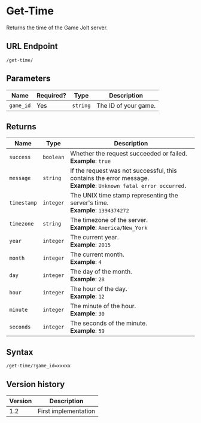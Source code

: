# Get-Time

Returns the time of the Game Jolt server.

## URL Endpoint

```
/get-time/
```

## Parameters

Name | Required? | Type | Description
--- | --- | --- | ---
`game_id` | Yes | `string` | The ID of your game.

## Returns

Name | Type | Description
--- | --- | ---
`success` | `boolean` | Whether the request succeeded or failed. <br> **Example**: `true`
`message` | `string` | If the request was not successful, this contains the error message. <br> **Example**: `Unknown fatal error occurred.`
`timestamp` | `integer` | The UNIX time stamp representing the server's time. <br> **Example**: `1394374272`
`timezone` | `string` | The timezone of the server. <br> **Example**: `America/New_York`
`year` | `integer` | The current year. <br> **Example**: `2015`
`month` | `integer` | The current month. <br> **Example**: `4`
`day` | `integer` | The day of the month. <br> **Example**: `28`
`hour` | `integer` | The hour of the day. <br> **Example**: `12`
`minute` | `integer` | The minute of the hour. <br> **Example**: `30`
`seconds` | `integer` | The seconds of the minute. <br> **Example**: `59`

## Syntax

```
/get-time/?game_id=xxxxx
```

## Version history

Version | Description
--- | ---
1.2 | First implementation
